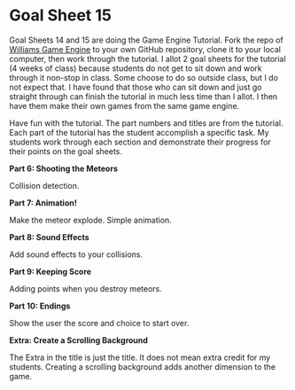 # Goal Sheet 15

Goal Sheets 14 and 15 are doing the Game Engine Tutorial.  Fork the repo of [Williams Game Engine](https://github.com/MichaelTMiyoshi/WilliamsGameEngineVS2019) to your own GitHub repository, clone it to your local computer, then work through the tutorial.  I allot 2 goal sheets for the tutorial (4 weeks of class) because students do not get to sit down and work through it non-stop in class.  Some choose to do so outside class, but I do not expect that.  I have found that those who can sit down and just go straight through can finish the tutorial in much less time than I allot.  I then have them make their own games from the same game engine.

Have fun with the tutorial.  The part numbers and titles are from the tutorial.  Each part of the tutorial has the student accomplish a specific task.  My students work through each section and demonstrate their progress for their points on the goal sheets.

**Part 6: Shooting the Meteors**

Collision detection.

**Part 7: Animation!**

Make the meteor explode.  Simple animation.

**Part 8: Sound Effects**

Add sound effects to your collisions.

**Part 9: Keeping Score**

Adding points when you destroy meteors.

**Part 10: Endings**

Show the user the score and choice to start over.

**Extra: Create a Scrolling Background**

The Extra in the title is just the title.  It does not mean extra credit for my students.  Creating a scrolling background adds another dimension to the game.
